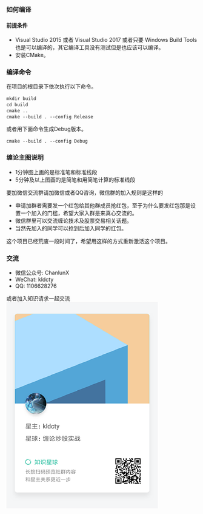 ﻿### 如何编译

#### 前提条件

- Visual Studio 2015 或者 Visual Studio 2017 或者只要 Windows Build Tools也是可以编译的，其它编译工具没有测试但是也应该可以编译。
- 安装CMake。

### 编译命令

在项目的根目录下依次执行以下命令。

```
mkdir build
cd build
cmake ..
cmake --build . --config Release
```

或者用下面命令生成Debug版本。

```
cmake --build . --config Debug
```

### 缠论主图说明
- 1分钟图上画的是标准笔和标准线段
- 5分钟及以上图画的是简笔和用简笔计算的标准线段

要加微信交流群请加微信或者QQ咨询，微信群的加入规则是这样的
- 申请加群者需要发一个红包给其他群成员抢红包，至于为什么要发红包那是设置一个加入的门槛，希望大家入群是来真心交流的。
- 微信群里可以交流缠论技术及股票交易相关话题。
- 当然先加入的同学可以抢到后加入同学的红包。

这个项目已经荒废一段时间了，希望用这样的方式重新激活这个项目。

### 交流
- 微信公众号: ChanlunX
- WeChat: kldcty
- QQ: 1106628276

或者加入知识请求一起交流
![xq](xq.png)

